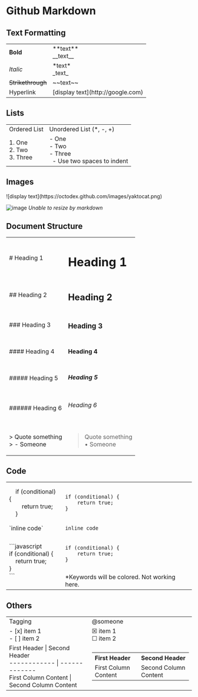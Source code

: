 # Github Markdown

## Text Formatting

<table>
	<tr>
		<td><b>Bold</b></td>
		<td>**text**<br/>__text__</td>
	</tr>
	<tr>
		<td><em>Italic</em></td>
		<td>*text*<br/>_text_</td>
	</tr>
	<tr>
		<td><strike>Strikethrough</strike></td>
		<td>~~text~~</td>
	</tr>
	<tr>
		<td>Hyperlink</td>
		<td>[display text](http://google.com)</td>
	</tr>
</table>

## Lists

<table>
	<tr>
		<td>Ordered List</td>
		<td>Unordered List (*, -, +)</td>
	</tr>
	<tr>
		<td>1. One<br/>
			2. Two<br/>
			3. Three</td>
		<td>- One<br/>
			- Two<br/>
			- Three<br/>
			&nbsp;&nbsp;- Use two spaces to indent</td>
	</tr>
</table>

## Images

<p>![display text](https://octodex.github.com/images/yaktocat.png)</p>

![image](https://octodex.github.com/images/yaktocat.png)
*Unable to resize by markdown*

## Document Structure

<table>
	<tr>
		<td># Heading 1</td>
		<td><h1>Heading 1</h1></td>
	</tr>
	<tr>
		<td>## Heading 2</td>
		<td><h2>Heading 2</h2></td>
	</tr>
	<tr>
		<td>### Heading 3</td>
		<td><h3>Heading 3</h3></td>
	</tr>
	<tr>
		<td>#### Heading 4</td>
		<td><h4>Heading 4</h4></td>
	</tr>
	<tr>
		<td>##### Heading 5</td>
		<td><h5>Heading 5</h5></td>
	</tr>
	<tr>
		<td>###### Heading 6</td>
		<td><h6>Heading 6</h6></td>
	</tr>
	<tr> 
		<td> </td>
		<td> </td>
	</tr>
	<tr> 
		<td>> Quote something<br/>
			> - Someone</td>
		<td>
			<blockquote>
				Quote something<br>
				&bull; Someone
		    </blockquote>
		</td>
	</tr>
</table>

## Code

<table>
	<tr>
		<td>
			&nbsp;&nbsp;&nbsp;&nbsp;if (conditional) {<br/>
			&nbsp;&nbsp;&nbsp;&nbsp;&nbsp;&nbsp;&nbsp;&nbsp;return true;<br/>
			&nbsp;&nbsp;&nbsp;&nbsp;}
		</td>
		<td>
			<pre><code>
if (conditional) {
    return true;
}
			</code></pre>
		</td>
	</tr>
	<tr>
		<td>`inline code`</td>
		<td><code>inline code</code></td>
	</tr>
	<tr>
		<td>
			```javascript<br/>
			if (conditional) {<br/>
			&nbsp;&nbsp;&nbsp;&nbsp;return true;<br/>
			}<br/>
			```
		</td>
		<td>
			<pre><code>
if</span> (conditional) { 
	return true;
}
			</code></pre>
			*Keywords will be colored. Not working here.
		</td>
	</tr>
</table>

## Others

<table>
	<tr>
		<td>Tagging</td>
		<td>@someone</td>
	</tr>
	<tr>
		<td>
			- [x] item 1<br/>
			- [ ] item 2</td>
		<td>
			&#x2612; item 1<br/>
			&#x2610; item 2
		</td>
	</tr>
	<tr>
		<td>
			First Header | Second Header<br/>
			------------ | -------------<br/>
			First Column Content | Second Column Content
		</td>
		<td>
			<table>
				<tr>
					<th style="text-align:left;">First Header</th>
					<th style="text-align:left;">Second Header</th>
				</tr>
				<tr>
					<td>First Column Content</td>
					<td>Second Column Content</td>
				</tr>
			</table>
		</td>
	</tr>
</table>


